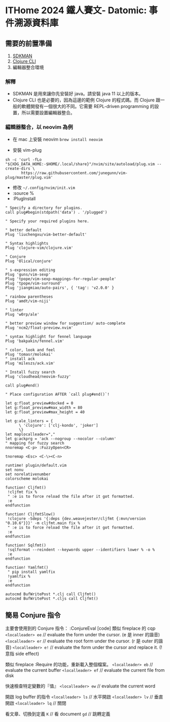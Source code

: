 # ITHome 2024 鐵人賽文- Datomic: 事件溯源資料庫

## 需要的前置準備

1. [SDKMAN](https://sdkman.io/)
2. [Clojure CLI](https://clojure.org/reference/clojure_cli)
3. 編輯器整合環境

### 解釋

- SDKMAN 是用來讓你先安裝好 java。請安裝 java 11 以上的版本。
- Clojure CLI 也是必要的，因為這邊的範例 Clojure 的程式碼。而 Clojure 跟一般的軟體開發有一個很大的不同。它需要 REPL-driven programming 的設置，所以需要設置編輯器整合。

### 編輯器整合，以 neovim 為例

-   在 mac 上安裝 neovim 
` brew install neovim `

-   安裝 vim-plug
```
sh -c 'curl -fLo "${XDG_DATA_HOME:-$HOME/.local/share}"/nvim/site/autoload/plug.vim --create-dirs \
       https://raw.githubusercontent.com/junegunn/vim-plug/master/plug.vim'
```
-   修改 `~/.config/nvim/init.vim` 
-   :source % 
-   :PlugInstall



```
" Specify a directory for plugins.
call plug#begin(stdpath('data') . '/plugged')

" Specify your required plugins here.

" better default
Plug 'liuchengxu/vim-better-default'

" Syntax highlights                                                                                                               
Plug 'clojure-vim/clojure.vim'   

" Conjure
Plug 'Olical/conjure'

" s-expression editing
Plug 'guns/vim-sexp'
Plug 'tpope/vim-sexp-mappings-for-regular-people'
Plug 'tpope/vim-surround'   
Plug 'jiangmiao/auto-pairs', { 'tag': 'v2.0.0' }

" rainbow parentheses
Plug 'amdt/vim-niji'

" linter 
Plug 'w0rp/ale'

" better preview window for suggestion/ auto-complete 
Plug 'ncm2/float-preview.nvim'

" syntax highlight for fennel language
Plug 'bakpakin/fennel.vim'

" color, look and feel 
Plug 'tomasr/molokai'
" install ack                                                                                                        
Plug 'mileszs/ack.vim' 

" Install fuzzy search
Plug 'cloudhead/neovim-fuzzy'

call plug#end()

" Place configuration AFTER `call plug#end()`!

let g:float_preview#docked = 0
let g:float_preview#max_width = 80
let g:float_preview#max_height = 40

let g:ale_linters = {
      \ 'clojure': ['clj-kondo', 'joker']
      \}
let maplocalleader=","
let g:ackprg = 'ack --nogroup --nocolor --column'  
" mapping for fuzzy search
nnoremap <C-p> :FuzzyOpen<CR>

tnoremap <Esc> <C-\><C-n> 

runtime! plugin/default.vim
set nonu
set norelativenumber
colorscheme molokai

function! Cljfmt()
 !cljfmt fix %
 " :e is to force reload the file after it got formatted.
 :e
endfunction

function! CljfmtSlow()
 !clojure -Sdeps '{:deps {dev.weavejester/cljfmt {:mvn/version "0.10.6"}}}' -m cljfmt.main fix %
 " :e is to force reload the file after it got formatted.
 :e
endfunction                                                                                  
                                                                                                
function! Sqlfmt()                                                                              
 !sqlformat --reindent --keywords upper --identifiers lower % -o %                              
 :e                                                                                             
endfunction

function! Yamlfmt()
 " pip install yamlfix
 !yamlfix %
 :e
endfunction

autocmd BufWritePost *.clj call Cljfmt()
autocmd BufWritePost *.cljs call Cljfmt()
```

## 簡易 Conjure 指令

主要會使用到的 Conjure 指令：
:ConjureEval [code]                類似 fireplace 的 cqp
`<localleader> ee`   // evaluate the form under the cursor.  (e 是 inner 的諧音)
`<localleader> er`    //  evaluate the root form under the cursor. (r 是 outer 的諧音)
`<localleader> e!`     // evaluate the form under the cursor and replace it.  (! 意指 side effect)

類似 fireplace     :Require 的功能，重新載入整個檔案。
`<localleader> eb`   // evaluate the current buffer
`<localleader> ef`   // evaluate the current file from disk

快速檢查特定變數的『值』
`<localleader> ew`  // evaluate the current word

開啟 log buffer  的指令
`<localleader> ls`            // 水平開啟
`<localleader> lv`           //  垂直開啟
`<localleader> lq`           //   關閉

看文章、切換到定義
`K`              // 看 document
`gd`            //  跳轉定義

